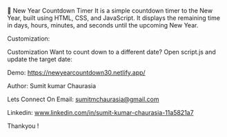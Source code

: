 🎉 New Year Countdown Timer
It is a simple countdown timer to the New Year, built using HTML, CSS, and JavaScript. It displays the remaining time in days, hours, minutes, and seconds until the upcoming New Year.

Customization:

 Customization
Want to count down to a different date?
Open script.js and update the target date:

Demo: https://newyearcountdown30.netlify.app/

Author: Sumit kumar Chaurasia

Lets Connect On Email: sumitmchaurasia@gmail.com

Linkedin: www.linkedin.com/in/sumit-kumar-chaurasia-11a5821a7

Thankyou !

